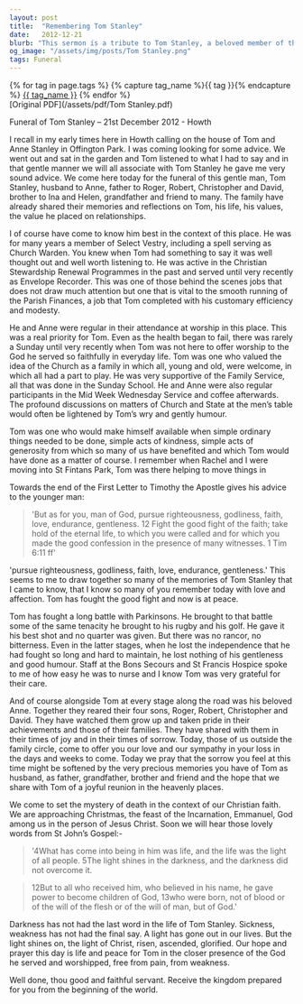 ```yaml
---
layout: post
title:  "Remembering Tom Stanley"
date:   2012-12-21
blurb: "This sermon is a tribute to Tom Stanley, a beloved member of the church community, who passed away on 21st December 2012. The sermon reflects on Tom's life, his values, and his commitment to the church. It also offers comfort and hope to the grieving family, reminding them of the Christian faith's promise of eternal life."
og_image: "/assets/img/posts/Tom Stanley.png"
tags: Funeral
---    
```

<div class="tag-pills">
  {% for tag in page.tags %}
    {% capture tag_name %}{{ tag }}{% endcapture %}
    <a href="{{ site.baseurl }}/tag/{{ tag_name }}" class="tag-pill">{{ tag_name }}</a>
  {% endfor %}
</div>
[Original PDF](/assets/pdf/Tom Stanley.pdf)

Funeral of Tom Stanley – 21st December 2012 - Howth

I recall in my early times here in Howth calling on the house of Tom and Anne Stanley in Offington Park. I was coming looking for some advice. We went out and sat in the garden and Tom listened to what I had to say and in that gentle manner we will all associate with Tom Stanley he gave me very sound advice. We come here today for the funeral of this gentle man, Tom Stanley, husband to Anne, father to Roger, Robert, Christopher and David, brother to Ina and Helen, grandfather and friend to many. The family have already shared their memories and reflections on Tom, his life, his values, the value he placed on relationships.

I of course have come to know him best in the context of this place. He was for many years a member of Select Vestry, including a spell serving as Church Warden. You knew when Tom had something to say it was well thought out and well worth listening to. He was active in the Christian Stewardship Renewal Programmes in the past and served until very recently as Envelope Recorder. This was one of those behind the scenes jobs that does not draw much attention but one that is vital to the smooth running of the Parish Finances, a job that Tom completed with his customary efficiency and modesty.

He and Anne were regular in their attendance at worship in this place. This was a real priority for Tom. Even as the health began to fail, there was rarely a Sunday until very recently when Tom was not here to offer worship to the God he served so faithfully in everyday life. Tom was one who valued the idea of the Church as a family in which all, young and old, were welcome, in which all had a part to play. He was very supportive of the Family Service, all that was done in the Sunday School. He and Anne were also regular participants in the Mid Week Wednesday Service and coffee afterwards. The profound discussions on matters of Church and State at the men’s table would often be lightened by Tom’s wry and gently humour.

Tom was one who would make himself available when simple ordinary things needed to be done, simple acts of kindness, simple acts of generosity from which so many of us have benefited and which Tom would have done as a matter of course. I remember when Rachel and I were moving into St Fintans Park, Tom was there helping to move things in

Towards the end of the First Letter to Timothy the Apostle gives his advice to the younger man:

> 'But as for you, man of God, pursue righteousness, godliness, faith, love, endurance, gentleness. 12 Fight the good fight of the faith; take hold of the eternal life, to which you were called and for which you made the good confession in the presence of many witnesses. 1 Tim 6:11 ff'

'pursue righteousness, godliness, faith, love, endurance, gentleness.' This seems to me to draw together so many of the memories of Tom Stanley that I came to know, that I know so many of you remember today with love and affection. Tom has fought the good fight and now is at peace.

Tom has fought a long battle with Parkinsons. He brought to that battle some of the same tenacity he brought to his rugby and his golf. He gave it his best shot and no quarter was given. But there was no rancor, no bitterness. Even in the latter stages, when he lost the independence that he had fought so long and hard to maintain, he lost nothing of his gentleness and good humour. Staff at the Bons Secours and St Francis Hospice spoke to me of how easy he was to nurse and I know Tom was very grateful for their care.

And of course alongside Tom at every stage along the road was his beloved Anne. Together they reared their four sons, Roger, Robert, Christopher and David. They have watched them grow up and taken pride in their achievements and those of their families. They have shared with them in their times of joy and in their times of sorrow. Today, those of us outside the family circle, come to offer you our love and our sympathy in your loss in the days and weeks to come. Today we pray that the sorrow you feel at this time might be softened by the very precious memories you have of Tom as husband, as father, grandfather, brother and friend and the hope that we share with Tom of a joyful reunion in the heavenly places.

We come to set the mystery of death in the context of our Christian faith. We are approaching Christmas, the feast of the Incarnation, Emmanuel, God among us in the person of Jesus Christ. Soon we will hear those lovely words from St John’s Gospel:-

> '4What has come into being in him was life, and the life was the light of all people. 5The light shines in the darkness, and the darkness did not overcome it.

> 12But to all who received him, who believed in his name, he gave power to become children of God, 13who were born, not of blood or of the will of the flesh or of the will of man, but of God.'

Darkness has not had the last word in the life of Tom Stanley. Sickness, weakness has not had the final say. A light has gone out in our lives. But the light shines on, the light of Christ, risen, ascended, glorified. Our hope and prayer this day is life and peace for Tom in the closer presence of the God he served and worshipped, free from pain, from weakness.

Well done, thou good and faithful servant. Receive the kingdom prepared for you from the beginning of the world.
